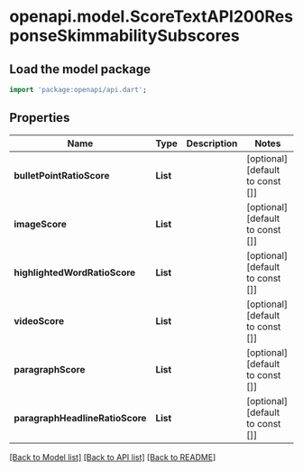 # openapi.model.ScoreTextAPI200ResponseSkimmabilitySubscores

## Load the model package
```dart
import 'package:openapi/api.dart';
```

## Properties
Name | Type | Description | Notes
------------ | ------------- | ------------- | -------------
**bulletPointRatioScore** | **List<int>** |  | [optional] [default to const []]
**imageScore** | **List<int>** |  | [optional] [default to const []]
**highlightedWordRatioScore** | **List<int>** |  | [optional] [default to const []]
**videoScore** | **List<int>** |  | [optional] [default to const []]
**paragraphScore** | **List<int>** |  | [optional] [default to const []]
**paragraphHeadlineRatioScore** | **List<int>** |  | [optional] [default to const []]

[[Back to Model list]](../README.md#documentation-for-models) [[Back to API list]](../README.md#documentation-for-api-endpoints) [[Back to README]](../README.md)


